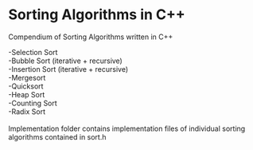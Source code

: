 # Sorting Algorithms in C++
 Compendium of Sorting Algorithms written in C++
 
 -Selection Sort<br/>
 -Bubble Sort (iterative + recursive)<br/>
 -Insertion Sort (iterative + recursive)<br/>
 -Mergesort<br/>
 -Quicksort<br/>
 -Heap Sort<br/>
 -Counting Sort<br/>
 -Radix Sort<br/>
 <br/>
 Implementation folder contains implementation files of individual sorting algorithms contained in sort.h

